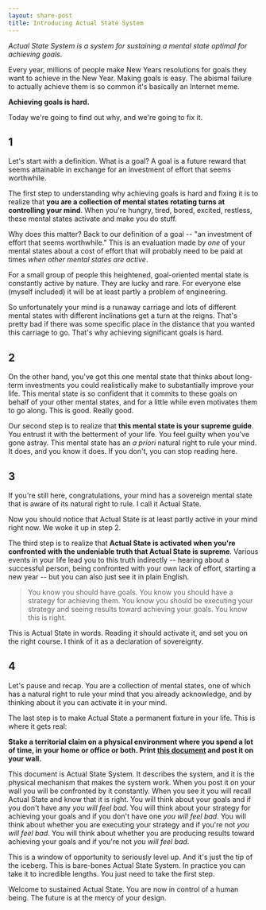 ```yaml
---
layout: share-post
title: Introducing Actual State System
---
```


*Actual State System is a system for sustaining a mental state optimal for achieving goals.*

Every year, millions of people make New Years resolutions for goals they want to achieve in the New Year. Making goals is easy. The abismal failure to actually achieve them is so common it's basically an Internet meme.

**Achieving goals is hard.**

Today we're going to find out why, and we're going to fix it.

## 1

Let's start with a definition. What is a goal? A goal is a future reward that seems attainable in exchange for an investment of effort that seems worthwhile.

The first step to understanding why achieving goals is hard and fixing it is to realize that **you are a collection of mental states rotating turns at controlling your mind**. When you're hungry, tired, bored, excited, restless, these mental states activate and make you do stuff.

Why does this matter? Back to our definition of a goal -- "an investment of effort that seems worthwhile." This is an evaluation made by *one* of your mental states about a cost of effort that will probably need to be paid at times *when other mental states are active*.

For a small group of people this heightened, goal-oriented mental state is constantly active by nature. They are lucky and rare. For everyone else (myself included) it will be at least partly a problem of engineering.

So unfortunately your mind is a runaway carriage and lots of different mental states with different inclinations get a turn at the reigns. That's pretty bad if there was some specific place in the distance that you wanted this carriage to go. That's why achieving significant goals is hard.

## 2

On the other hand, you've got this one mental state that thinks about long-term investments you could realistically make to substantially improve your life. This mental state is so confident that it commits to these goals on behalf of your other mental states, and for a little while even motivates them to go along. This is good. Really good.

Our second step is to realize that **this mental state is your supreme guide**. You entrust it with the betterment of your life. You feel guilty when you've gone astray. This mental state has an *a priori* natural right to rule your mind. It does, and you know it does. If you don't, you can stop reading here.

## 3

If you're still here, congratulations, your mind has a sovereign mental state that is aware of its natural right to rule. I call it Actual State.

Now you should notice that Actual State is at least partly active in your mind right now. We woke it up in step 2.

The third step is to realize that **Actual State is activated when you're confronted with the undeniable truth that Actual State is supreme**. Various events in your life lead you to this truth indirectly -- hearing about a successful person, being confronted with your own lack of effort, starting a new year -- but you can also just see it in plain English.

>You know you should have goals. You know you should have a strategy for achieving them. You know you should be executing your strategy and seeing results toward achieving your goals. You know this is right.

This is Actual State in words. Reading it should activate it, and set you on the right course. I think of it as a declaration of sovereignty.

## 4

Let's pause and recap. You are a collection of mental states, one of which has a natural right to rule your mind that you already acknowledge, and by thinking about it you can activate it in your mind.

The last step is to make Actual State a permanent fixture in your life. This is where it gets real:

**Stake a territorial claim on a physical environment where you spend a lot of time, in your home or office or both. Print [this document]() and post it on your wall.**

This document is Actual State System. It describes the system, and it is the physical mechanism that makes the system work. When you post it on your wall you will be confronted by it constantly. When you see it you will recall Actual State and know that it is right. You will think about your goals and if you don't have any *you will feel bad*. You will think about your strategy for achieving your goals and if you don't have one *you will feel bad*. You will think about whether you are executing your strategy and if you're not *you will feel bad*. You will think about whether you are producing results toward achieving your goals and if you're not *you will feel bad*.

This is a window of opportunity to seriously level up. And it's just the tip of the iceberg. This is bare-bones Actual State System. In practice you can take it to incredible lengths. You just need to take the first step.

Welcome to sustained Actual State. You are now in control of a human being. The future is at the mercy of your design.

